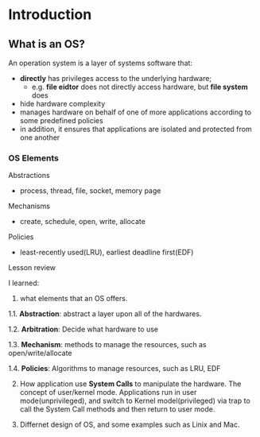 # Introduction

## What is an OS?

An operation system is a layer of systems software that:

- **directly** has privileges access to the underlying hardware;
    - e.g. **file eidtor** does not directly access hardware, but **file system** does
- hide hardware complexity
- manages hardware on behalf of one of more applications according to some predefined policies
- in addition, it ensures that applications are isolated and protected from one another

### OS Elements

Abstractions

- process, thread, file, socket, memory page

Mechanisms

- create, schedule, open, write, allocate

Policies

- least-recently used(LRU), earliest deadline first(EDF)

Lesson review

I learned:

1. what elements that an OS offers.

1.1. **Abstraction**: abstract a layer upon all of the hardwares.

1.2. **Arbitration**: Decide what hardware to use

1.3. **Mechanism**: methods to manage the resources, such as open/write/allocate

1.4. **Policies**: Algorithms to manage resources, such as LRU, EDF

2. How application use **System Calls** to manipulate the hardware. The concept of user/kernel mode. Applications run in user mode(unprivileged), and switch to Kernel model(privileged) via trap to call the System Call methods and then return to user mode.

3. Differnet design of OS, and some examples such as Linix and Mac.
